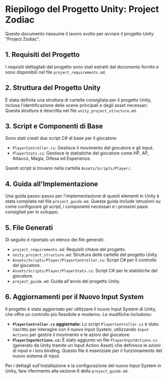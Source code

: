 # Riepilogo del Progetto Unity: Project Zodiac

Questo documento riassume il lavoro svolto per avviare il progetto Unity "Project Zodiac".

## 1. Requisiti del Progetto

I requisiti dettagliati del progetto sono stati estratti dal documento fornito e sono disponibili nel file `project_requirements.md`.

## 2. Struttura del Progetto Unity

È stata definita una struttura di cartelle consigliata per il progetto Unity, inclusa l'identificazione delle scene principali e degli asset necessari. Questa struttura è descritta nel file `unity_project_structure.md`.

## 3. Script e Componenti di Base

Sono stati creati due script C# di base per il giocatore:

-   `PlayerController.cs`: Gestisce il movimento del giocatore e gli input.
-   `PlayerStats.cs`: Gestisce le statistiche del giocatore come HP, AP, Attacco, Magia, Difesa ed Esperienza.

Questi script si trovano nella cartella `Assets/Scripts/Player/`.

## 4. Guida all'Implementazione

Una guida passo-passo per l'implementazione di questi elementi in Unity è stata compilata nel file `project_guide.md`. Questa guida include istruzioni su come configurare gli script, i componenti necessari e i prossimi passi consigliati per lo sviluppo.

## 5. File Generati

Di seguito è riportato un elenco dei file generati:

-   `project_requirements.md`: Requisiti chiave del progetto.
-   `unity_project_structure.md`: Struttura delle cartelle del progetto Unity.
-   `Assets/Scripts/Player/PlayerController.cs`: Script C# per il controllo del giocatore.
-   `Assets/Scripts/Player/PlayerStats.cs`: Script C# per le statistiche del giocatore.
-   `project_guide.md`: Guida all'avvio del progetto Unity.




## 6. Aggiornamenti per il Nuovo Input System

Il progetto è stato aggiornato per utilizzare il nuovo Input System di Unity, che offre un controllo più flessibile e moderno. Le modifiche includono:

-   **`PlayerController.cs` aggiornato:** Lo script `PlayerController.cs` è stato riscritto per interagire con il nuovo Input System, utilizzando `Input Actions` per gestire il movimento e le azioni del giocatore.
-   **`PlayerInputActions.cs`:** È stato aggiunto un file `PlayerInputActions.cs` (generato da Unity tramite un Input Action Asset) che definisce le azioni di input e i loro binding. Questo file è essenziale per il funzionamento del nuovo sistema di input.

Per i dettagli sull'installazione e la configurazione del nuovo Input System in Unity, fare riferimento alla sezione 6 della `project_guide.md`.



